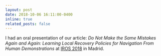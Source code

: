 ```yaml
---
layout: post
date: 2018-10-06 16:11:00-0400
inline: true
related_posts: false
---
```



I had an oral presentation of our article: <em>Do Not Make the Same Mistakes Again and Again: Learning Local Recovery Policies for Navigation From Human Demonstrations</em> at <a href="https://www.iros2018.org/">IROS 2018</a> in Madrid.
